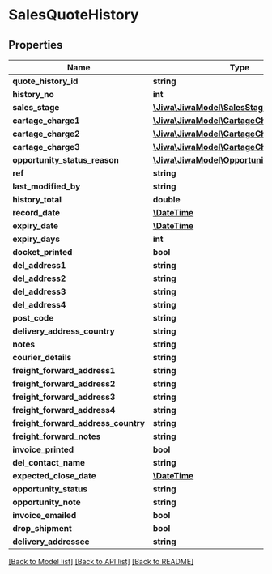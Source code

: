 # SalesQuoteHistory

## Properties
Name | Type | Description | Notes
------------ | ------------- | ------------- | -------------
**quote_history_id** | **string** |  | [optional] 
**history_no** | **int** |  | [optional] 
**sales_stage** | [**\Jiwa\JiwaModel\SalesStage**](SalesStage.md) |  | [optional] 
**cartage_charge1** | [**\Jiwa\JiwaModel\CartageCharge**](CartageCharge.md) |  | [optional] 
**cartage_charge2** | [**\Jiwa\JiwaModel\CartageCharge**](CartageCharge.md) |  | [optional] 
**cartage_charge3** | [**\Jiwa\JiwaModel\CartageCharge**](CartageCharge.md) |  | [optional] 
**opportunity_status_reason** | [**\Jiwa\JiwaModel\OpportunityStatusReason**](OpportunityStatusReason.md) |  | [optional] 
**ref** | **string** |  | [optional] 
**last_modified_by** | **string** |  | [optional] 
**history_total** | **double** |  | [optional] 
**record_date** | [**\DateTime**](\DateTime.md) |  | [optional] 
**expiry_date** | [**\DateTime**](\DateTime.md) |  | [optional] 
**expiry_days** | **int** |  | [optional] 
**docket_printed** | **bool** |  | [optional] 
**del_address1** | **string** |  | [optional] 
**del_address2** | **string** |  | [optional] 
**del_address3** | **string** |  | [optional] 
**del_address4** | **string** |  | [optional] 
**post_code** | **string** |  | [optional] 
**delivery_address_country** | **string** |  | [optional] 
**notes** | **string** |  | [optional] 
**courier_details** | **string** |  | [optional] 
**freight_forward_address1** | **string** |  | [optional] 
**freight_forward_address2** | **string** |  | [optional] 
**freight_forward_address3** | **string** |  | [optional] 
**freight_forward_address4** | **string** |  | [optional] 
**freight_forward_address_country** | **string** |  | [optional] 
**freight_forward_notes** | **string** |  | [optional] 
**invoice_printed** | **bool** |  | [optional] 
**del_contact_name** | **string** |  | [optional] 
**expected_close_date** | [**\DateTime**](\DateTime.md) |  | [optional] 
**opportunity_status** | **string** |  | [optional] 
**opportunity_note** | **string** |  | [optional] 
**invoice_emailed** | **bool** |  | [optional] 
**drop_shipment** | **bool** |  | [optional] 
**delivery_addressee** | **string** |  | [optional] 

[[Back to Model list]](../README.md#documentation-for-models) [[Back to API list]](../README.md#documentation-for-api-endpoints) [[Back to README]](../README.md)


